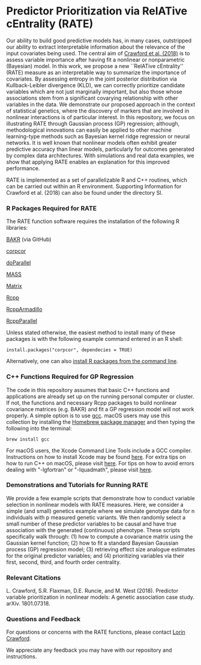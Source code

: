 # Predictor Prioritization via RelATive cEntrality (RATE)
Our ability to build good predictive models has, in many cases, outstripped our ability to extract interpretable information about the relevance of the input covariates being used. The central aim of [Crawford et al. (2018)](https://arxiv.org/abs/1801.07318) is to assess variable importance after having fit a nonlinear or nonparametric (Bayesian) model. In this work, we propose a new ``RelATive cEntrality'' (RATE) measure as an interpretable way to summarize the importance of covariates. By assessing entropy in the joint posterior distribution via Kullback-Leibler divergence (KLD), we can correctly prioritize candidate variables which are not just marginally important, but also those whose associations stem from a significant covarying relationship with other variables in the data. We demonstrate our proposed approach in the context of statistical genetics, where the discovery of markers that are involved in nonlinear interactions is of particular interest. In this repository, we focus on illustrating RATE through Gaussian process (GP) regression; although, methodological innovations can easily be applied to other machine learning-type methods such as Bayesian kernel ridge regression or neural networks. It is well known that nonlinear models often exhibit greater predictive accuracy than linear models, particularly for outcomes generated by complex data architectures. With simulations and real data examples, we show that applying RATE enables an explanation for this improved performance.

RATE is implemented as a set of parallelizable R and C++ routines, which can be carried out within an R environment. Supporting Information for Crawford et al. (2018) can also be found under the directory SI.

### R Packages Required for RATE
The RATE function software requires the installation of the following R libraries:

[BAKR](https://github.com/lorinanthony/BAKR) (via GitHub)

[corpcor](https://cran.r-project.org/web/packages/corpcor/index.html)

[doParallel](https://cran.r-project.org/web/packages/doParallel/index.html)

[MASS](https://cran.r-project.org/web/packages/MASS/index.html)

[Matrix](https://cran.r-project.org/web/packages/Matrix/index.html)

[Rcpp](https://cran.r-project.org/web/packages/Rcpp/index.html)

[RcppArmadillo](https://cran.r-project.org/web/packages/RcppArmadillo/index.html)

[RcppParallel](https://cran.r-project.org/web/packages/RcppParallel/index.html)

Unless stated otherwise, the easiest method to install many of these packages is with the following example command entered in an R shell:

    install.packages("corpcor", dependecies = TRUE)

Alternatively, one can also [install R packages from the command line](http://cran.r-project.org/doc/manuals/r-release/R-admin.html#Installing-packages).

### C++ Functions Required for GP Regression
The code in this repository assumes that basic C++ functions and applications are already set up on the running personal computer or cluster. If not, the functions and necessary Rcpp packages to build nonlinear covariance matrices (e.g. BAKR) and fit a GP regression model will not work properly. A simple option is to use [gcc](https://gcc.gnu.org/). macOS users may use this collection by installing the [Homebrew package manager](http://brew.sh/index.html) and then typing the following into the terminal:

    brew install gcc

For macOS users, the Xcode Command Line Tools include a GCC compiler. Instructions on how to install Xcode may be found [here](http://railsapps.github.io/xcode-command-line-tools.html). For extra tips on how to run C++ on macOS, please visit [here](http://seananderson.ca/2013/11/18/rcpp-mavericks.html). For tips on how to avoid errors dealing with "-lgfortran" or "-lquadmath", please visit [here](http://thecoatlessprofessor.com/programming/rcpp-rcpparmadillo-and-os-x-mavericks-lgfortran-and-lquadmath-error/).

### Demonstrations and Tutorials for Running RATE

We provide a few example scripts that demonstrate how to conduct variable selection in nonlinear models with RATE measures. Here, we consider a simple (and small) genetics example where we simulate genotype data for n individuals with p measured genetic variants. We then randomly select a small number of these predictor variables to be causal and have true association with the generated (continuous) phenotype. These scripts specifically walk through: (1) how to compute a covariance matrix using the Gaussian kernel function; (2) how to fit a standard Bayesian Gaussian process (GP) regression model; (3) retrieving effect size analogue estimates for the original predictor variables; and (4) prioritizing variables via their first, second, third, and fourth order centrality.

### Relevant Citations
L. Crawford, S.R. Flaxman, D.E. Runcie, and M. West (2018). Predictor variable prioritization in nonlinear models: A genetic association case study. arXiv. 1801.07318.

### Questions and Feedback
For questions or concerns with the RATE functions, please contact [Lorin Crawford](mailto:lorin_crawford@brown.edu).

We appreciate any feedback you may have with our repository and instructions.
